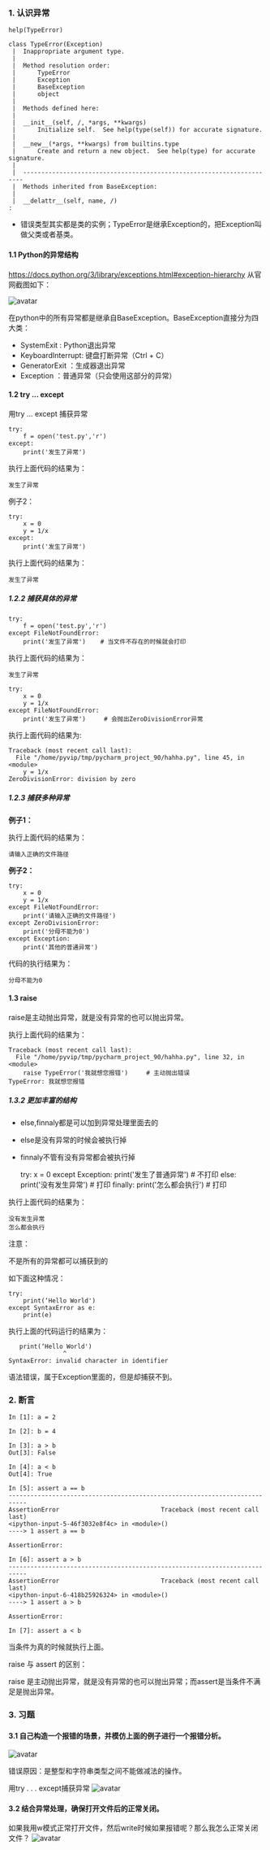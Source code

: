 ### 1. 认识异常

    help(TypeError)
    
    class TypeError(Exception)
     |  Inappropriate argument type.
     |  
     |  Method resolution order:
     |      TypeError
     |      Exception
     |      BaseException
     |      object
     |  
     |  Methods defined here:
     |  
     |  __init__(self, /, *args, **kwargs)
     |      Initialize self.  See help(type(self)) for accurate signature.
     |  
     |  __new__(*args, **kwargs) from builtins.type
     |      Create and return a new object.  See help(type) for accurate signature.
     |  
     |  ----------------------------------------------------------------------
     |  Methods inherited from BaseException:
     |  
     |  __delattr__(self, name, /)
    :

- 错误类型其实都是类的实例；TypeError是继承Exception的，把Exception叫做父类或者基类。

#### 1.1 Python的异常结构

https://docs.python.org/3/library/exceptions.html#exception-hierarchy     从官网截图如下：

![avatar](/img/Python7.png)

在python中的所有异常都是继承自BaseException。BaseException直接分为四大类：

- SystemExit : Python退出异常
- KeyboardInterrupt: 键盘打断异常（Ctrl + C）
- GeneratorExit ：生成器退出异常
- Exception ：普通异常（只会使用这部分的异常）

#### 1.2 try ... except

用try ...  except 捕获异常

    try:
        f = open('test.py','r')
    except:
        print('发生了异常')

执行上面代码的结果为：

    发生了异常

例子2：

    try:
        x = 0
        y = 1/x
    except:
        print('发生了异常')

执行上面代码的结果为：

    发生了异常

##### 1.2.2 捕获具体的异常

    try:
        f = open('test.py','r')
    except FileNotFoundError:
        print('发生了异常')    # 当文件不存在的时候就会打印

执行上面代码的结果为：

    发生了异常

    try:
        x = 0
        y = 1/x
    except FileNotFoundError:
        print('发生了异常')     # 会抛出ZeroDivisionError异常

执行上面代码的结果为:

    Traceback (most recent call last):
      File "/home/pyvip/tmp/pycharm_project_90/hahha.py", line 45, in <module>
        y = 1/x
    ZeroDivisionError: division by zero    

##### 1.2.3 捕获多种异常

**例子1：**

    

执行上面代码的结果为：

    请输入正确的文件路径

**例子2：**

    try:
        x = 0
        y = 1/x
    except FileNotFoundError:
        print('请输入正确的文件路径')
    except ZeroDivisionError:
        print('分母不能为0')
    except Exception:
        print('其他的普通异常')

代码的执行结果为：

    分母不能为0



#### 1.3 raise 

raise是主动抛出异常，就是没有异常的也可以抛出异常。

    

执行上面代码的结果为：

    Traceback (most recent call last):
      File "/home/pyvip/tmp/pycharm_project_90/hahha.py", line 32, in <module>
        raise TypeError('我就想您报错')     # 主动抛出错误
    TypeError: 我就想您报错

##### 1.3.2 更加丰富的结构

- else,finnaly都是可以加到异常处理里面去的
- else是没有异常的时候会被执行掉
- finnaly不管有没有异常都会被执行掉

    try:
        x = 0
    except Exception:
        print('发生了普通异常')   # 不打印
    else:
        print('没有发生异常')     # 打印
    finally:
        print('怎么都会执行')     # 打印

执行上面代码的结果为：

    没有发生异常
    怎么都会执行

注意：

不是所有的异常都可以捕获到的

如下面这种情况：

    try:
        print(‘Hello World')
    except SyntaxError as e:
        print(e)

执行上面的代码运行的结果为：

       print(‘Hello World')
                   ^
    SyntaxError: invalid character in identifier

语法错误，属于Exception里面的，但是却捕获不到。

### 2. 断言

    In [1]: a = 2
    
    In [2]: b = 4
    
    In [3]: a > b
    Out[3]: False
    
    In [4]: a < b
    Out[4]: True
    
    In [5]: assert a == b
    ---------------------------------------------------------------------------
    AssertionError                            Traceback (most recent call last)
    <ipython-input-5-46f3032e8f4c> in <module>()
    ----> 1 assert a == b
    
    AssertionError: 
    
    In [6]: assert a > b
    ---------------------------------------------------------------------------
    AssertionError                            Traceback (most recent call last)
    <ipython-input-6-418b25926324> in <module>()
    ----> 1 assert a > b
    
    AssertionError: 
    
    In [7]: assert a < b
    

当条件为真的时候就执行上面。

raise 与 assert 的区别：

raise 是主动抛出异常，就是没有异常的也可以抛出异常；而assert是当条件不满足是抛出异常。

### 3. 习题

#### 3.1 自己构造一个报错的场景，并模仿上面的例子进行一个报错分析。
![avatar](/img/Python9.png)


错误原因：是整型和字符串类型之间不能做减法的操作。

用try  . . .   except捕获异常
![avatar](/img/Python8.png)




#### 3.2 结合异常处理，确保打开文件后的正常关闭。

如果我用w模式正常打开文件，然后write时候如果报错呢？那么我怎么正常关闭文件？
![avatar](/img/Python10.png)







